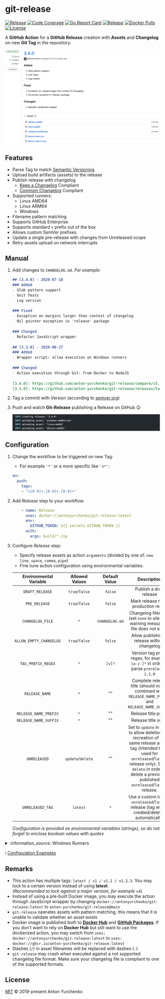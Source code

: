 # git-release

[![Release](https://img.shields.io/github/v/release/anton-yurchenko/git-release)](https://github.com/anton-yurchenko/git-release/releases/latest)
[![Code Coverage](https://codecov.io/gh/anton-yurchenko/git-release/branch/main/graph/badge.svg)](https://codecov.io/gh/anton-yurchenko/git-release)
[![Go Report Card](https://goreportcard.com/badge/github.com/anton-yurchenko/git-release)](https://goreportcard.com/report/github.com/anton-yurchenko/git-release)
[![Release](https://github.com/anton-yurchenko/git-release/actions/workflows/release.yml/badge.svg)](https://github.com/anton-yurchenko/git-release/actions/workflows/release.yml)
[![Docker Pulls](https://img.shields.io/docker/pulls/antonyurchenko/git-release)](https://hub.docker.com/r/antonyurchenko/git-release)
[![License](https://img.shields.io/github/license/anton-yurchenko/git-release)](LICENSE.md)

A **GitHub Action** for a **GitHub Release** creation with **Assets** and **Changelog** on new **Git Tag** in the repository.  

![PIC](docs/images/release.png)

## Features

- Parse Tag to match [Semantic Versioning](https://semver.org/)
- Upload build artifacts (assets) to the release
- Publish release with changelog
  - [Keep a Changelog](https://keepachangelog.com/) Compliant
  - [Common Changelog](https://common-changelog.org) Compliant
- Supported runners:
  - Linux AMD64
  - Linux ARM64
  - Windows
- Filename pattern matching
- Supports GitHub Enterprise
- Supports standard `v` prefix out of the box
- Allows custom SemVer prefixes
- Update a single pre-release with changes from Unreleased scope
- Retry assets upload on network interrupts

## Manual

1. Add changes to `CHANGELOG.md`. *For example:*

    ```markdown
    ## [3.4.0] - 2020-07-10
    ### Added
    - Glob pattern support
    - Unit Tests
    - Log version
    
    ### Fixed
    - Exception on margins larger than context of changelog
    - Nil pointer exception in 'release' package
    
    ### Changed
    - Refactor JavaScript wrapper
    
    ## [3.3.0] - 2020-06-27
    ### Added
    - Wrapper script: allow execution on Windows runners
    
    ### Changed
    - Action execution through Git: from Docker to NodeJS
    
    [3.4.0]: https://github.com/anton-yurchenko/git-release/compare/v3.3.0...v3.4.0
    [3.3.0]: https://github.com/anton-yurchenko/git-release/releases/tag/v3.3.0
    ```

2. Tag a commit with Version (according to [semver.org](https://semver.org/ "Semantic Versioning"))
3. Push and watch **Git-Release** publishing a Release on GitHub :wink:

    ![PIC](docs/images/log.png)

## Configuration

1. Change the workflow to be triggered on new Tag:

    - For example `'*'` or a more specific like `'v*'`:

    ```yaml
    on:
      push:
        tags:
        - "v[0-9]+.[0-9]+.[0-9]+"
    ```

2. Add *Release* step to your workflow:

    ```yaml
        - name: Release
          uses: docker://antonyurchenko/git-release:latest
          env:
            GITHUB_TOKEN: ${{ secrets.GITHUB_TOKEN }}
          with:
            args: build/*.zip
    ```

3. Configure *Release* step:

    - Specify release assets as action `arguments` (divided by one of: `new line`, `space`, `comma`, `pipe`)
    - Fine tune action configuration using environmental variables:

    | Environmental Variable  | Allowed Values | Default Value  | Description                                                                                                                |
    |:-----------------------:|:--------------:|:-----------------:|:--------------------------------------------------------------------------------------------------------------------------:|
    | `DRAFT_RELEASE`         | `true`/`false`    | `false`           | Publish a draft release                                                                                                    |
    | `PRE_RELEASE`           | `true`/`false`    | `false`           | Mark release non-production ready                                                                                          |
    | `CHANGELOG_FILE`        | `*`               | `CHANGELOG.md`    | Changelog filename (set `none` to silence a warning message if file does not exist)                                        |
    | `ALLOW_EMPTY_CHANGELOG` | `true`/`false`    | `false`           | Allow publishing a release without changelog                                                                               |
    | `TAG_PREFIX_REGEX`      | `*`               | `[v]?`            | Version tag prefix regex, for example `[a-z-]*` in order to parse `prerelease-1.1.0`                                       |
    | `RELEASE_NAME`          | `*`               | ""                | Complete release title (should not be combined with `RELEASE_NAME_PREFIX` and `RELEASE_NAME_SUFFIX`)                       |
    | `RELEASE_NAME_PREFIX`   | `*`               | ""                | Release title prefix                                                                                                       |
    | `RELEASE_NAME_SUFFIX`   | `*`               | ""                | Release title suffix                                                                                                       |
    | `UNRELEASED`            | `update`/`delete` | ""                | Set to `update` in order to allow deletion and recreation of the same release and its tag (intended to be used for `unreleased`/`latest` release only). Set to `delete` in order to delete a previously published `unreleased`/`latest` release.                                                                                     |
    | `UNRELEASED_TAG`        | `latest`       | `*`               | Use a custom tag for `unreleased`/`latest` release (tag will be created/deleted automatically)                             |

    *Configuration is provided as environmental variables (strings), so do not forget to enclose boolean values with quotes*

<details><summary>:information_source: Windows Runners</summary>

Execute **git-release** through JavaScrip Wrapper on Windows Runners.

```yaml
    - name: Release
      uses: anton-yurchenko/git-release@main
      env:
        GITHUB_TOKEN: ${{ secrets.GITHUB_TOKEN }}
      with:
        args: |
            build\\darwin-amd64.zip
            build\\linux-amd64.zip
            build\\windows-amd64.zip
```

</details>

:information_source: [Configuration Examples](docs/example.md#examples)

## Remarks

- This action has multiple tags: `latest / v1 / v1.2 / v1.2.3`. You may lock to a certain version instead of using **latest**.  
(*Recommended to lock against a major version, for example* `v4`)
- Instead of using a pre-built Docker image, you may execute the action through JavaScript wrapper by changing `docker://antonyurchenko/git-release:latest` to `anton-yurchenko/git-release@main`
- `git-release` operates assets with pattern matching, this means that it is unable to validate whether an asset exists
- Docker image is published both to [**Docker Hub**](https://hub.docker.com/r/antonyurchenko/git-release) and [**GitHub Packages**](https://github.com/anton-yurchenko/git-release/packages). If you don't want to rely on **Docker Hub** but still want to use the dockerized action, you may switch from `uses: docker://antonyurchenko/git-release:latest` to `uses: docker://ghcr.io/anton-yurchenko/git-release:latest`
- Slashes (`/`) in asset filenames will be replaced with dashes (`-`)
- `git-release` may crash when executed against a not supported changelog file format. Make sure your changelog file is compliant to one of the supported formats.

## License

[MIT](LICENSE.md) © 2019-present Anton Yurchenko
